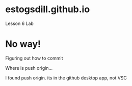 # estogsdill.github.io
Lesson 6 Lab
# No way! 
Figuring out how to commit  

Where is push origin...  

I found push origin. its in the github desktop app, not VSC  
